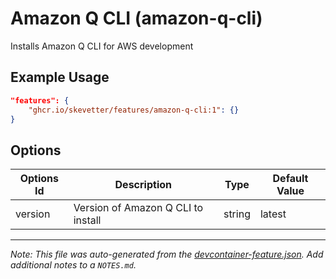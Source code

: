 
# Amazon Q CLI (amazon-q-cli)

Installs Amazon Q CLI for AWS development

## Example Usage

```json
"features": {
    "ghcr.io/skevetter/features/amazon-q-cli:1": {}
}
```

## Options

| Options Id | Description | Type | Default Value |
|-----|-----|-----|-----|
| version | Version of Amazon Q CLI to install | string | latest |



---

_Note: This file was auto-generated from the [devcontainer-feature.json](https://github.com/skevetter/features/blob/main/src/amazon-q-cli/devcontainer-feature.json).  Add additional notes to a `NOTES.md`._
